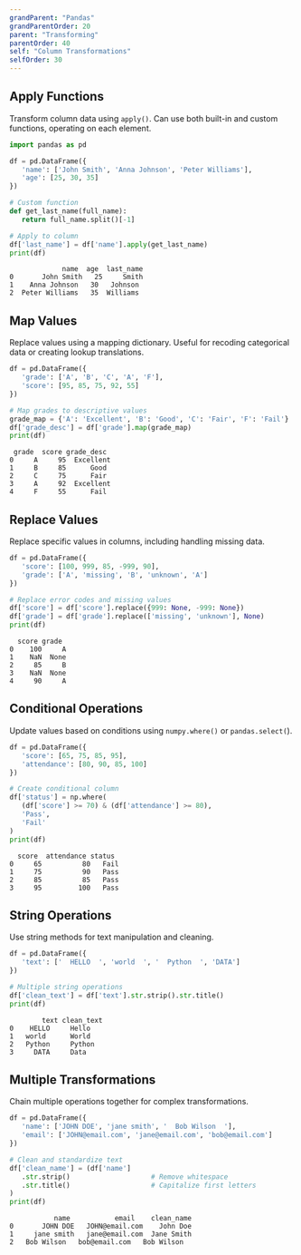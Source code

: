 ```yaml
---
grandParent: "Pandas"
grandParentOrder: 20
parent: "Transforming"
parentOrder: 40
self: "Column Transformations"
selfOrder: 30
---
```


## Apply Functions
Transform column data using `apply()`. Can use both built-in and custom functions, operating on each element.

```python
import pandas as pd

df = pd.DataFrame({
   'name': ['John Smith', 'Anna Johnson', 'Peter Williams'],
   'age': [25, 30, 35]
})

# Custom function
def get_last_name(full_name):
   return full_name.split()[-1]

# Apply to column
df['last_name'] = df['name'].apply(get_last_name)
print(df)
```
```output
             name  age  last_name
0       John Smith   25     Smith
1    Anna Johnson   30   Johnson
2  Peter Williams   35  Williams
```

## Map Values
Replace values using a mapping dictionary. Useful for recoding categorical data or creating lookup translations.

```python
df = pd.DataFrame({
   'grade': ['A', 'B', 'C', 'A', 'F'],
   'score': [95, 85, 75, 92, 55]
})

# Map grades to descriptive values
grade_map = {'A': 'Excellent', 'B': 'Good', 'C': 'Fair', 'F': 'Fail'}
df['grade_desc'] = df['grade'].map(grade_map)
print(df)
```
```output
 grade  score grade_desc
0     A     95  Excellent
1     B     85      Good
2     C     75      Fair
3     A     92  Excellent
4     F     55      Fail
```

## Replace Values
Replace specific values in columns, including handling missing data.

```python
df = pd.DataFrame({
   'score': [100, 999, 85, -999, 90],
   'grade': ['A', 'missing', 'B', 'unknown', 'A']
})

# Replace error codes and missing values
df['score'] = df['score'].replace({999: None, -999: None})
df['grade'] = df['grade'].replace(['missing', 'unknown'], None)
print(df)
```
```output
  score grade
0    100     A
1    NaN  None
2     85     B
3    NaN  None
4     90     A
```

## Conditional Operations
Update values based on conditions using `numpy.where()` or `pandas.select(`).

```python
df = pd.DataFrame({
   'score': [65, 75, 85, 95],
   'attendance': [80, 90, 85, 100]
})

# Create conditional column
df['status'] = np.where(
   (df['score'] >= 70) & (df['attendance'] >= 80),
   'Pass',
   'Fail'
)
print(df)
```
```output
  score  attendance status
0     65          80   Fail
1     75          90   Pass
2     85          85   Pass
3     95         100   Pass
```

## String Operations
Use string methods for text manipulation and cleaning.

```python
df = pd.DataFrame({
   'text': ['  HELLO  ', 'world  ', '  Python  ', 'DATA']
})

# Multiple string operations
df['clean_text'] = df['text'].str.strip().str.title()
print(df)
```
```output
        text clean_text
0    HELLO     Hello
1   world      World
2   Python     Python
3     DATA     Data
```

## Multiple Transformations
Chain multiple operations together for complex transformations.

```python
df = pd.DataFrame({
   'name': ['JOHN DOE', 'jane smith', '  Bob Wilson  '],
   'email': ['JOHN@email.com', 'jane@email.com', 'bob@email.com']
})

# Clean and standardize text
df['clean_name'] = (df['name']
   .str.strip()                    # Remove whitespace
   .str.title()                    # Capitalize first letters
)
print(df)
```
```output
           name           email    clean_name
0       JOHN DOE   JOHN@email.com    John Doe
1     jane smith   jane@email.com  Jane Smith
2   Bob Wilson   bob@email.com   Bob Wilson
```